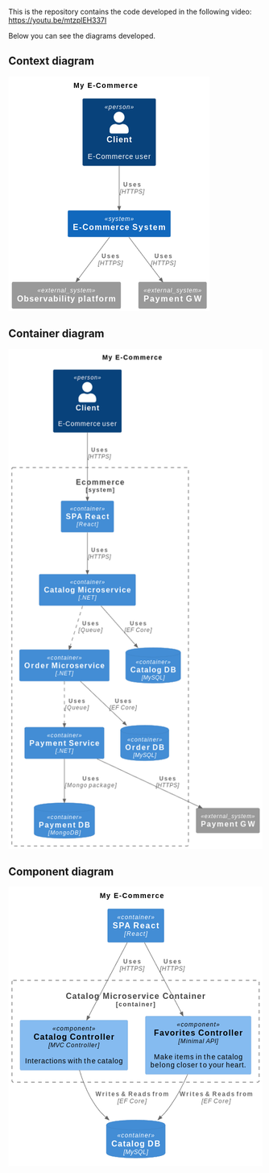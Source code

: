 This is the repository contains the code developed in the following video: https://youtu.be/mtzplEH337I

Below you can see the diagrams developed.

## Context diagram
![context diagram](media/context_diagram.png)


## Container diagram
![container diagram](media/container_diagram.png)


## Component diagram
![component diagram](media/component_diagram.png)